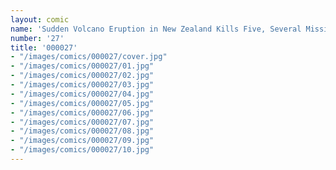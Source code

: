 ```yaml
---
layout: comic
name: 'Sudden Volcano Eruption in New Zealand Kills Five, Several Missing'
number: '27'
title: '000027'
- "/images/comics/000027/cover.jpg"
- "/images/comics/000027/01.jpg"
- "/images/comics/000027/02.jpg"
- "/images/comics/000027/03.jpg"
- "/images/comics/000027/04.jpg"
- "/images/comics/000027/05.jpg"
- "/images/comics/000027/06.jpg"
- "/images/comics/000027/07.jpg"
- "/images/comics/000027/08.jpg"
- "/images/comics/000027/09.jpg"
- "/images/comics/000027/10.jpg"
---
```


